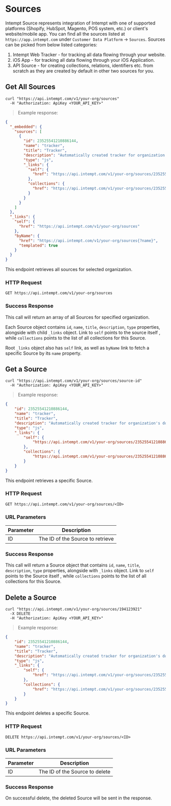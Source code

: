 # Sources

Intempt Source represents integration of Intempt with one of supported platforms (Shopify, HubSpot, Magento, POS system, etc.) or client's website/mobile app. You can find all the sources listed at `https://app.intempt.com` under `Customer Data Platform` -> `Sources`. Sources can be picked from below listed categories:

1. Intempt Web Tracker - for tracking all data flowing through your website.
2. iOS App - for tracking all data flowing through your iOS Application.
2. API Source - for creating collections, relations, identifiers etc. from scratch as they are created by default in other two sources for you. 

## Get All Sources

```shell
curl "https://api.intempt.com/v1/your-org/sources"
  -H "Authorization: ApiKey <YOUR_API_KEY>"
```

> Example response:

```json
{
  "_embedded": {
    "sources": [
      {
        "id": 23525541210886144,
        "name": "tracker",
        "title": "Tracker",
        "description": "Automatically created tracker for organization's domain",
        "type": "js",
        "_links": {
          "self": {
            "href": "https://api.intempt.com/v1/your-org/sources/23525541210886144"
          },
          "collections": {
            "href": "https://api.intempt.com/v1/your-org/sources/23525541210886144/collections"
          }
        }
      }
    ]
  },
  "_links": {
    "self": {
      "href": "https://api.intempt.com/v1/your-org/sources"
    },
    "byName": {
      "href": "https://api.intempt.com/v1/your-org/sources{?name}",
      "templated": true
    }
  }
}
```

This endpoint retrieves all sources for selected organization.

### HTTP Request

`GET https://api.intempt.com/v1/your-org/sources`

### Success Response

This call will return an array of all Sources for specified organization. 

Each Source object contains `id`, `name`, `title`, `description`, `type` properties, alongside with child `_links` object. Link to `self` points to the source itself , while `collections` points to the list of all collections for this Source.

Root `_links` object also has `self` link, as well as `byName` link to fetch a specific Source by its `name` property.

## Get a Source

```shell
curl "https://api.intempt.com/v1/your-org/sources/source-id"
  -H "Authorization: ApiKey <YOUR_API_KEY>"
```

> Example response:

```json
{
    "id": 23525541210886144,
    "name": "tracker",
    "title": "Tracker",
    "description": "Automatically created tracker for organization's domain",
    "type": "js",
    "_links": {
        "self": {
            "https://api.intempt.com/v1/your-org/sources/23525541210886144"
        },
        "collections": {
            "https://api.intempt.com/v1/your-org/sources/23525541210886144/collections"
        }
    }
}
```

This endpoint retrieves a specific Source.

### HTTP Request

`GET https://api.intempt.com/v1/your-org/sources/<ID>`

### URL Parameters

Parameter | Description
--------- | -----------
ID | The ID of the Source to retrieve

### Success Response

This call will return a Source object that contains `id`, `name`, `title`, `description`, `type` properties, alongside with `_links` object. Link to `self` points to the Source itself , while `collections` points to the list of all collections for this Source.

## Delete a Source

```shell
curl "https://api.intempt.com/v1/your-org/sources/194123921"
  -X DELETE
  -H "Authorization: ApiKey <YOUR_API_KEY>"
```
> Example response:

```json
{
    "id": 23525541210886144,
    "name": "tracker",
    "title": "Tracker",
    "description": "Automatically created tracker for organization's domain",
    "type": "js",
    "_links": {
        "self": {
            "href": "https://api.intempt.com/v1/your-org/sources/23525541210886144"
        },
        "collections": {
            "href": "https://api.intempt.com/v1/your-org/sources/23525541210886144/collections"
        }
    }
}
```

This endpoint deletes a specific Source.

### HTTP Request

`DELETE https://api.intempt.com/v1/your-org/sources/<ID>`

### URL Parameters

Parameter | Description
--------- | -----------
ID | The ID of the Source to delete

### Success Response

On successful delete, the deleted Source will be sent in the response.
